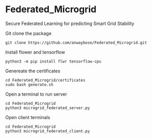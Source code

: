 # Federated_Microgrid
Secure Federated Learning for predicting Smart Grid Stability


Git clone the package
```
git clone https://github.com/anwaybose/Federated_Microgrid.git
```

Install flower and tensorflow
```
python3 -m pip install flwr tensorflow-cpu
```

Genereate the certificates
```
cd Federated_Microgrid/certificates
sudo bash generate.sh
```

Open a terminal to run server
```
cd Federated_Microgrid
python3 microgrid_federated_server.py
```

Open client terminals
```
cd Federated_Microgrid
python3 microgrid_federated_client.py   
```
